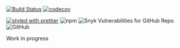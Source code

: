 [![Build Status](https://travis-ci.com/nosachamos/mobx-state-tree-entity.svg?branch=master)](https://travis-ci.com/nosachamos/mobx-state-tree-entity)
[![codecov](https://codecov.io/gh/nosachamos/mobx-state-tree-entity/branch/master/graph/badge.svg)](https://codecov.io/gh/nosachamos/mobx-state-tree-entity)

[![styled with prettier](https://img.shields.io/badge/styled_with-prettier-ff69b4.svg)](https://github.com/prettier/prettier)
![npm](https://img.shields.io/npm/v/mobx-state-tree-entity.svg)
![Snyk Vulnerabilities for GitHub Repo](https://img.shields.io/snyk/vulnerabilities/github/nosachamos/mobx-state-tree-entity.svg)
![GitHub](https://img.shields.io/github/license/nosachamos/mobx-state-tree-entity.svg)

Work in progress
